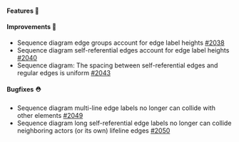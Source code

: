 #### Features 🚀

#### Improvements 🧹

- Sequence diagram edge groups account for edge label heights [#2038](https://github.com/terrastruct/d2/pull/2038)
- Sequence diagram self-referential edges account for edge label heights [#2040](https://github.com/terrastruct/d2/pull/2040)
- Sequence diagram: The spacing between self-referential edges and regular edges is uniform [#2043](https://github.com/terrastruct/d2/pull/2043)

#### Bugfixes ⛑️

- Sequence diagram multi-line edge labels no longer can collide with other elements [#2049](https://github.com/terrastruct/d2/pull/2049)
- Sequence diagram long self-referential edge labels no longer can collide neighboring actors (or its own) lifeline edges [#2050](https://github.com/terrastruct/d2/pull/2050)
